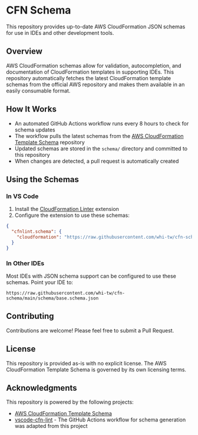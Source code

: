 # CFN Schema

This repository provides up-to-date AWS CloudFormation JSON schemas for use in IDEs and other development tools.

## Overview

AWS CloudFormation schemas allow for validation, autocompletion, and documentation of CloudFormation templates in supporting IDEs. This repository automatically fetches the latest CloudFormation template schemas from the official AWS repository and makes them available in an easily consumable format.

## How It Works

- An automated GitHub Actions workflow runs every 8 hours to check for schema updates
- The workflow pulls the latest schemas from the [AWS CloudFormation Template Schema](https://github.com/aws-cloudformation/aws-cloudformation-template-schema) repository
- Updated schemas are stored in the `schema/` directory and committed to this repository
- When changes are detected, a pull request is automatically created

## Using the Schemas

### In VS Code

1. Install the [CloudFormation Linter](https://marketplace.visualstudio.com/items?itemName=kddejong.vscode-cfn-lint) extension
2. Configure the extension to use these schemas:

```json
{
  "cfnlint.schema": {
    "cloudformation": "https://raw.githubusercontent.com/whi-tw/cfn-schema/main/schema/base.schema.json"
  }
}
```

### In Other IDEs

Most IDEs with JSON schema support can be configured to use these schemas. Point your IDE to:

```
https://raw.githubusercontent.com/whi-tw/cfn-schema/main/schema/base.schema.json
```

## Contributing

Contributions are welcome! Please feel free to submit a Pull Request.

## License

This repository is provided as-is with no explicit license. The AWS CloudFormation Template Schema is governed by its own licensing terms.

## Acknowledgments

This repository is powered by the following projects:

- [AWS CloudFormation Template Schema](https://github.com/aws-cloudformation/aws-cloudformation-template-schema)
- [vscode-cfn-lint](https://github.com/aws-cloudformation/cfn-lint-visual-studio-code) - The GitHub Actions workflow for schema generation was adapted from this project
